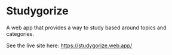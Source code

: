# Studygorize
A web app that provides a way to study based around topics and categories.

See the live site here: https://studygorize.web.app/
